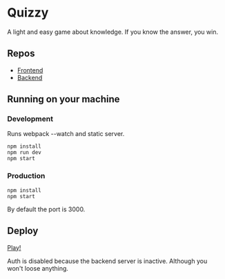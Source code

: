 # Quizzy

A light and easy game about knowledge. If you know the answer, you win.

## Repos

* [Frontend](https://github.com/eadium/quizzy-frontend)
* [Backend](https://github.com/eadium/quizzy-backend)

## Running on your machine

### Development

Runs webpack --watch and static server.

```
npm install
npm run dev
npm start
```

### Production

```
npm install
npm start
```

By default the port is 3000.

## Deploy

[Play!](https://rasseki.pro/)

Auth is disabled because the backend server is inactive.
Although you won't loose anything.